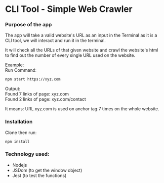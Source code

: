 # CLI Tool - Simple Web Crawler

### Purpose of the app

The app will take a valid website's URL as an input in the Terminal as it is a CLI tool, we will interact and run it in the terminal.

It will check all the URLs of that given website and crawl the website's html to find out the number of every single URL used on the website.

Example:<br>
Run Command:

```bash
npm start https://xyz.com
```

Output:<br>
Found 7 links of page: xyz.com <br>
Found 2 links of page: xyz.com/contact<br>

It means: URL xyz.com is used on anchor tag 7 times on the whole website.

### Installation

Clone then run:

```bash
npm install
```

### Technology used:

- Nodejs
- JSDom (to get the window object)
- Jest (to test the functions)
